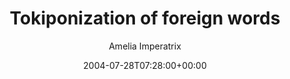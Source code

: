 ---
title: 'Tokiponization of foreign words'
posts: 1
hash: 't246'
author: 'Amelia Imperatrix'
date: 2004-07-28T07:28:00+00:00
sources:
  - http://forums.tokipona.org/viewtopic.php%3Ft=246.html
---